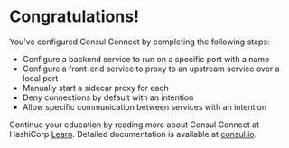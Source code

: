 # Congratulations!

You've configured Consul Connect by completing the following steps:

* Configure a backend service to run on a specific port with a name
* Configure a front-end service to proxy to an upstream service over a local port
* Manually start a sidecar proxy for each
* Deny connections by default with an intention
* Allow specific communication between services with an intention

Continue your education by reading more about Consul Connect at HashiCorp [Learn](https://learn.hashicorp.com/consul). Detailed documentation is available at [consul.io](https://www.consul.io).
